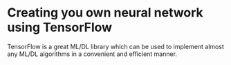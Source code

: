 # Creating you own neural network using TensorFlow

TensorFlow is a great ML/DL library which can be used to implement almost any ML/DL algorithms in a convenient and efficient manner.
